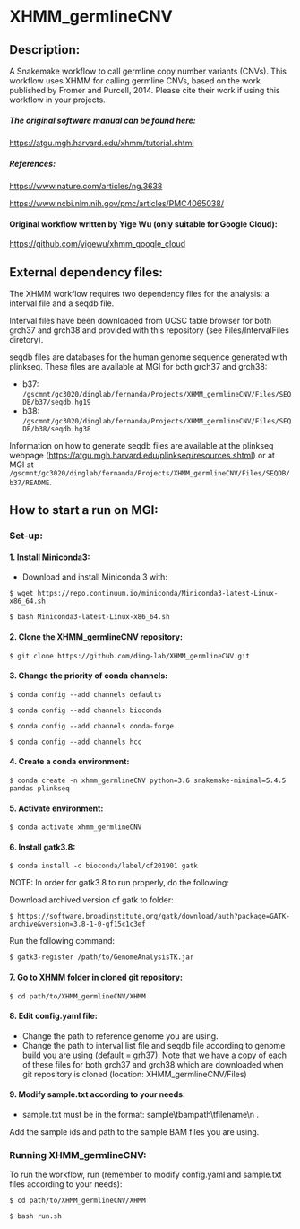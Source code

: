 # XHMM_germlineCNV

## Description:
A Snakemake workflow to call germline copy number variants (CNVs).
This workflow uses XHMM for calling germline CNVs, based on the work published by Fromer and Purcell, 2014.
Please cite their work if using this workflow in your projects.

##### The original software manual can be found here:
https://atgu.mgh.harvard.edu/xhmm/tutorial.shtml

##### References:
https://www.nature.com/articles/ng.3638

https://www.ncbi.nlm.nih.gov/pmc/articles/PMC4065038/

#### Original workflow written by Yige Wu (only suitable for Google Cloud):
https://github.com/yigewu/xhmm_google_cloud

## External dependency files:

The XHMM workflow requires two dependency files for the analysis: a interval file and a seqdb file.

Interval files have been downloaded from UCSC table browser for both grch37 and grch38 and provided with this repository (see Files/IntervalFiles diretory).

seqdb files are databases for the human genome sequence generated with plinkseq.
These files are available at MGI for both grch37 and grch38:
- b37: `/gscmnt/gc3020/dinglab/fernanda/Projects/XHMM_germlineCNV/Files/SEQDB/b37/seqdb.hg19`
- b38: `/gscmnt/gc3020/dinglab/fernanda/Projects/XHMM_germlineCNV/Files/SEQDB/b38/seqdb.hg38`

Information on how to generate seqdb files are available at the plinkseq webpage (https://atgu.mgh.harvard.edu/plinkseq/resources.shtml) or at MGI at `/gscmnt/gc3020/dinglab/fernanda/Projects/XHMM_germlineCNV/Files/SEQDB/b37/README`.

## How to start a run on MGI:

### Set-up:

#### 1. Install Miniconda3:
- Download and install Miniconda 3 with:

`$ wget https://repo.continuum.io/miniconda/Miniconda3-latest-Linux-x86_64.sh`

`$ bash Miniconda3-latest-Linux-x86_64.sh`

#### 2. Clone the XHMM_germlineCNV repository: 
`$ git clone https://github.com/ding-lab/XHMM_germlineCNV.git`

#### 3. Change the priority of conda channels:

`$ conda config --add channels defaults`

`$ conda config --add channels bioconda`

`$ conda config --add channels conda-forge`

`$ conda config --add channels hcc`


#### 4. Create a conda environment: 
`$ conda create -n xhmm_germlineCNV python=3.6 snakemake-minimal=5.4.5 pandas plinkseq`

#### 5. Activate environment:
`$ conda activate xhmm_germlineCNV`

#### 6. Install gatk3.8:
`$ conda install -c bioconda/label/cf201901 gatk`

NOTE: In order for gatk3.8 to run properly, do the following:

Download archived version of gatk to folder:

`$ https://software.broadinstitute.org/gatk/download/auth?package=GATK-archive&version=3.8-1-0-gf15c1c3ef`

Run the following command:

`$ gatk3-register /path/to/GenomeAnalysisTK.jar`

#### 7. Go to XHMM folder in cloned git repository:
`$ cd path/to/XHMM_germlineCNV/XHMM`

#### 8. Edit config.yaml file:
- Change the path to reference genome you are using.
- Change the path to interval list file and seqdb file according to genome build you are using (default = grh37).
    Note that we have a copy of each of these files for both grch37 and grch38 which are downloaded when git repository is cloned (location: XHMM_germlineCNV/Files)

#### 9. Modify sample.txt according to your needs:
- sample.txt must be in the format: sample\tbampath\tfilename\n .

Add the sample ids and path to the sample BAM files you are using.


### Running XHMM_germlineCNV:

To run the workflow, run (remember to modify config.yaml and sample.txt files according to your needs):

`$ cd path/to/XHMM_germlineCNV/XHMM`

`$ bash run.sh`
